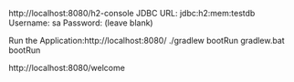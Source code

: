 http://localhost:8080/h2-console
JDBC URL: jdbc:h2:mem:testdb
Username: sa
Password: (leave blank)

Run the Application:http://localhost:8080/
./gradlew bootRun
gradlew.bat bootRun

http://localhost:8080/welcome


